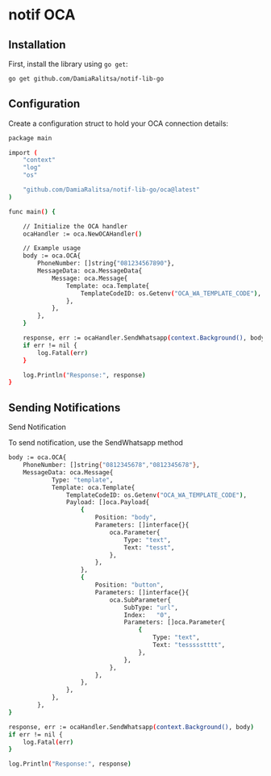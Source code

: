 # notif OCA

## Installation

First, install the library using `go get`:

```sh
go get github.com/DamiaRalitsa/notif-lib-go
```

## Configuration

Create a configuration struct to hold your OCA connection details:

```sh
package main

import (
    "context"
    "log"
    "os"

    "github.com/DamiaRalitsa/notif-lib-go/oca@latest"
)

func main() {

    // Initialize the OCA handler
    ocaHandler := oca.NewOCAHandler()

    // Example usage
    body := oca.OCA{
        PhoneNumber: []string{"081234567890"},
        MessageData: oca.MessageData{
            Message: oca.Message{
                Template: oca.Template{
                    TemplateCodeID: os.Getenv("OCA_WA_TEMPLATE_CODE"),
                },
            },
        },
    }

    response, err := ocaHandler.SendWhatsapp(context.Background(), body)
    if err != nil {
        log.Fatal(err)
    }

    log.Println("Response:", response)
}
```

## Sending Notifications

Send Notification

To send notification, use the SendWhatsapp method

```sh
body := oca.OCA{
    PhoneNumber: []string{"0812345678","0812345678"},
    MessageData: oca.Message{
			Type: "template",
			Template: oca.Template{
				TemplateCodeID: os.Getenv("OCA_WA_TEMPLATE_CODE"),
				Payload: []oca.Payload{
					{
						Position: "body",
						Parameters: []interface{}{
							oca.Parameter{
								Type: "text",
								Text: "tesst",
							},
						},
					},
					{
						Position: "button",
						Parameters: []interface{}{
							oca.SubParameter{
								SubType: "url",
								Index:   "0",
								Parameters: []oca.Parameter{
									{
										Type: "text",
										Text: "tessssstttt",
									},
								},
							},
						},
					},
				},
			},
		},
}

response, err := ocaHandler.SendWhatsapp(context.Background(), body)
if err != nil {
    log.Fatal(err)
}

log.Println("Response:", response)
```